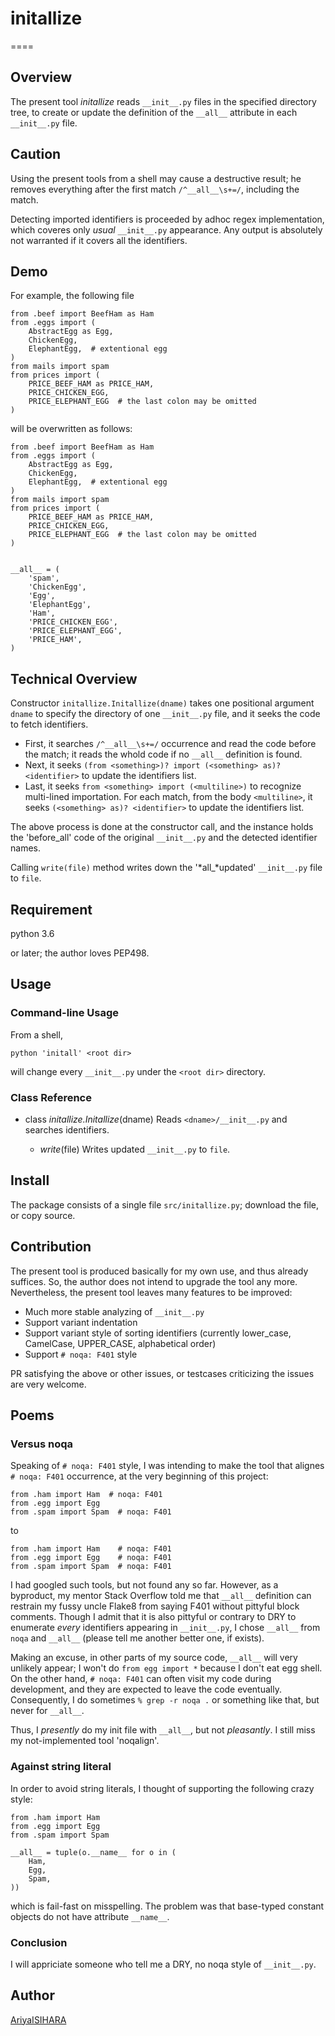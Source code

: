 # initallize
====

## Overview

The present tool *initallize* reads `__init__.py` files
in the specified directory tree, to
create or update the definition of the `__all__` attribute
in each `__init__.py` file.

## Caution

Using the present tools from a shell may cause a destructive result;
he removes everything after the first match
`/^__all__\s+=/`, including the match.

Detecting imported identifiers is proceeded by
adhoc regex implementation,
which coveres only *usual* `__init__.py` appearance.
Any output is absolutely not warranted if
it covers all the identifiers.

## Demo

For example, the following file

```test/input_readme_demo_py.src
from .beef import BeefHam as Ham
from .eggs import (
    AbstractEgg as Egg,
    ChickenEgg,
    ElephantEgg,  # extentional egg
)
from mails import spam
from prices import (
    PRICE_BEEF_HAM as PRICE_HAM,
    PRICE_CHICKEN_EGG,
    PRICE_ELEPHANT_EGG  # the last colon may be omitted 
)
```

will be overwritten as follows:

```test/output_readme_demo_py.src
from .beef import BeefHam as Ham
from .eggs import (
    AbstractEgg as Egg,
    ChickenEgg,
    ElephantEgg,  # extentional egg
)
from mails import spam
from prices import (
    PRICE_BEEF_HAM as PRICE_HAM,
    PRICE_CHICKEN_EGG,
    PRICE_ELEPHANT_EGG  # the last colon may be omitted 
)


__all__ = (
    'spam',
    'ChickenEgg',
    'Egg',
    'ElephantEgg',
    'Ham',
    'PRICE_CHICKEN_EGG',
    'PRICE_ELEPHANT_EGG',
    'PRICE_HAM',
)
```

## Technical Overview

Constructor `initallize.Initallize(dname)`
takes one positional argument `dname` to specify
the directory of one `__init__.py` file,
and it seeks the code to fetch identifiers.

- First, it searches `/^__all__\s+=/` occurrence and
  read the code before the match; it reads the whold code
  if no `__all__` definition is found.
- Next, it seeks
  `(from <something>)? import (<something> as)? <identifier>`
  to update the identifiers list.
- Last, it seeks
  `from <something> import (<multiline>)`
  to recognize multi-lined importation.
  For each match, from the body `<multiline>`, it seeks
  `(<something> as)? <identifier>`
  to update the identifiers list.
  
The above process is done at the constructor call,
and the instance holds the 'before_all' code of the
original `__init__.py` and the detected identifier names.

Calling `write(file)` method writes down the
'*all_*updated' `__init__.py` file to `file`.

## Requirement

python 3.6

or later; the author loves PEP498.

## Usage

### Command-line Usage

From a shell,

```
python 'initall' <root dir>
```

will change every `__init__.py` under the `<root dir>` directory.

### Class Reference

- class *initallize.Initallize*(dname)
    Reads `<dname>/__init__.py` and searches identifiers.

  - *write*(file)
    Writes updated `__init__.py` to `file`.

## Install

The package consists of a single file `src/initallize.py`;
download the file, or copy source.

## Contribution

The present tool is produced basically for my own use,
and thus already suffices.
So, the author does not intend to upgrade the tool any more.
Nevertheless, the present tool leaves many features
to be improved:

- Much more stable analyzing of `__init__.py`
- Support variant indentation
- Support variant style of sorting identifiers
  (currently lower_case, CamelCase, UPPER_CASE, alphabetical order)
- Support `# noqa: F401` style

PR satisfying the above or other issues,
or testcases criticizing the issues are very welcome.

## Poems

### Versus noqa

Speaking of `# noqa: F401` style,
I was intending to make the tool that
alignes `# noqa: F401` occurrence,
at the very beginning of this project:

```
from .ham import Ham  # noqa: F401
from .egg import Egg
from .spam import Spam  # noqa: F401
```

to

```
from .ham import Ham    # noqa: F401
from .egg import Egg    # noqa: F401
from .spam import Spam  # noqa: F401
```

I had googled such tools, but not found any so far.
However, as a byproduct, my mentor Stack Overflow
told me that `__all__` definition can restrain
my fussy uncle Flake8 from saying F401
without pittyful block comments.
Though I admit that it is also pittyful or contrary to DRY to
enumerate *every* identifiers appearing in `__init__.py`,
I chose `__all__` from `noqa` and `__all__`
(please tell me another better one, if exists).

Making an excuse, in other parts of my source code,
`__all__` will very unlikely appear;
I won't do `from egg import *` because I don't eat egg shell.
On the other hand, `# noqa: F401`
can often visit my code during development,
and they are expected to leave the code eventually.
Consequently, I do sometimes `% grep -r noqa .` or something like that,
but never for `__all__`.

Thus, I *presently* do my init file with `__all__`,
but not *pleasantly*.
I still miss my not-implemented tool 'noqalign'.

### Against string literal

In order to avoid string literals,
I thought of supporting the following crazy style:

```
from .ham import Ham
from .egg import Egg
from .spam import Spam

__all__ = tuple(o.__name__ for o in (
    Ham,
    Egg,
    Spam,
))
```

which is fail-fast on misspelling.
The problem was that
base-typed constant objects do not have attribute `__name__`.

### Conclusion

I will appriciate someone who
tell me a DRY, no noqa style of `__init__.py`.

## Author

[AriyaISIHARA](https://github.com/AriyaISIHARA)

